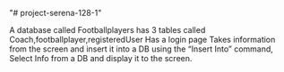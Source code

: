 "# project-serena-128-1" 

A database called Footballplayers
has 3 tables called Coach,footballplayer,registeredUser
Has a login page 
Takes information from the screen and insert it into a DB using the “Insert Into” command, 
Select Info from a DB and display it to the screen.
